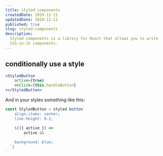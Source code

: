 ```yaml
---
title: styled components
createdDate: 2019-12-11
updatedDate: 2019-12-11
published: true
slug: styled-components
description:
  Styled components is a library for React that allows you to write
  CSS-in-JS components.
---
```


## conditionally use a style

```jsx
<StyledButton
	active={true}
	onClick={this.handleButton}
></StyledButton>
```

And in your styles something like this:

```jsx
const StyledButton = styled.button`
	align-items: center;
	line-height: 0.2;

	${({ active }) =>
		active &&
		`
    background: blue;
  `}
`
```
